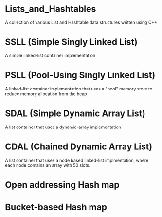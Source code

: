 # Lists_and_Hashtables

A collection of various List and Hashtable data structures written using C++

# SSLL (Simple Singly Linked List)

A simple linked-list container implementation

# PSLL (Pool-Using Singly Linked List)

A linked-list container implementation that uses a "pool" memory store to reduce memory allocation from the heap

# SDAL (Simple Dynamic Array List)

A list container that uses a dynamic-array implementation

# CDAL (Chained Dynamic Array List)

A list container that uses a node based linked-list implmentation, where each node contains an array with 50 slots. 

# Open addressing Hash map

# Bucket-based Hash map

